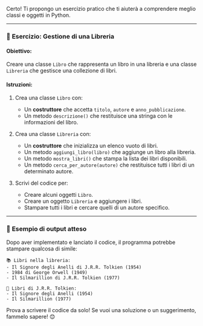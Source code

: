 Certo! Ti propongo un esercizio pratico che ti aiuterà a comprendere meglio classi e oggetti in Python.

---

### 🔹 **Esercizio: Gestione di una Libreria**

#### **Obiettivo**:
Creare una classe `Libro` che rappresenta un libro in una libreria e una classe `Libreria` che gestisce una collezione di libri.

#### **Istruzioni**:

1. Crea una classe `Libro` con:
   - Un **costruttore** che accetta `titolo`, `autore` e `anno_pubblicazione`.
   - Un metodo `descrizione()` che restituisce una stringa con le informazioni del libro.

2. Crea una classe `Libreria` con:
   - Un **costruttore** che inizializza un elenco vuoto di libri.
   - Un metodo `aggiungi_libro(libro)` che aggiunge un libro alla libreria.
   - Un metodo `mostra_libri()` che stampa la lista dei libri disponibili.
   - Un metodo `cerca_per_autore(autore)` che restituisce tutti i libri di un determinato autore.

3. Scrivi del codice per:
   - Creare alcuni oggetti `Libro`.
   - Creare un oggetto `Libreria` e aggiungere i libri.
   - Stampare tutti i libri e cercare quelli di un autore specifico.

---

### 🔹 **Esempio di output atteso**
Dopo aver implementato e lanciato il codice, il programma potrebbe stampare qualcosa di simile:

```
📚 Libri nella libreria:
- Il Signore degli Anelli di J.R.R. Tolkien (1954)
- 1984 di George Orwell (1949)
- Il Silmarillion di J.R.R. Tolkien (1977)

📖 Libri di J.R.R. Tolkien:
- Il Signore degli Anelli (1954)
- Il Silmarillion (1977)
```

Prova a scrivere il codice da solo! Se vuoi una soluzione o un suggerimento, fammelo sapere! 😊